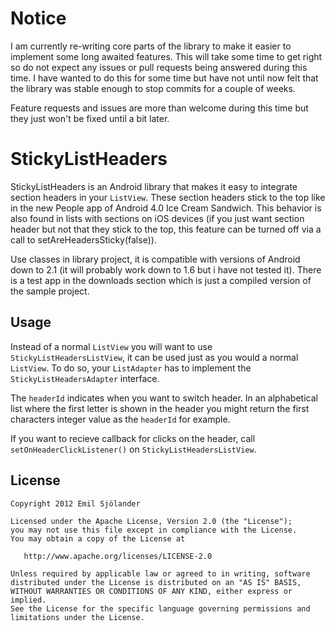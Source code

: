 Notice
=================

I am currently re-writing core parts of the library to make it easier to 
implement some long awaited features. This will take some time to get right
so do not expect any issues or pull requests being answered during this time.
I have wanted to do this for some time but have not until now felt that the library was 
stable enough to stop commits for a couple of weeks.

Feature requests and issues are more than welcome during this time but they just won't be fixed until a bit later.


StickyListHeaders
=================

StickyListHeaders is an Android library that makes it easy to integrate
section headers in your `ListView`. These section headers stick to the top like
in the new People app of Android 4.0 Ice Cream Sandwich. This behavior is also
found in lists with sections on iOS devices (if you just want section header
but not that they stick to the top, this feature can be turned off via a call to setAreHeadersSticky(false)).

Use classes in library project, it is compatible with versions of Android
down to 2.1 (it will probably work down to 1.6 but i have not tested it).
There is a test app in the downloads section which is just a compiled version
of the sample project.


Usage
-----

Instead of a normal `ListView` you will want to use `StickyListHeadersListView`,
it can be used just as you would a normal `ListView`. To do so, your `ListAdapter`
has to implement the `StickyListHeadersAdapter` interface.

The `headerId` indicates when you want to switch header. In an alphabetical
list where the first letter is shown in the header you might return
the first characters integer value as the `headerId` for example.

If you want to recieve callback for clicks on the header, 
call `setOnHeaderClickListener()` on `StickyListHeadersListView`.


License
-------

    Copyright 2012 Emil Sjölander

    Licensed under the Apache License, Version 2.0 (the "License");
    you may not use this file except in compliance with the License.
    You may obtain a copy of the License at

       http://www.apache.org/licenses/LICENSE-2.0

    Unless required by applicable law or agreed to in writing, software
    distributed under the License is distributed on an "AS IS" BASIS,
    WITHOUT WARRANTIES OR CONDITIONS OF ANY KIND, either express or implied.
    See the License for the specific language governing permissions and
    limitations under the License.
